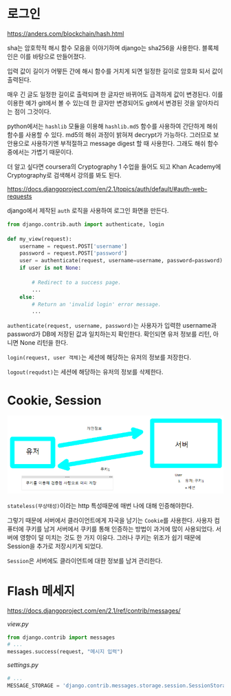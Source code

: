 # 로그인

https://anders.com/blockchain/hash.html

sha는 암호학적 해시 함수 모음을 이야기하며 django는 sha256을 사용한다. 블록체인은 이를 바탕으로 만들어졌다.

입력 값이 길이가 어떻든 간에 해시 함수를 거치게 되면 일정한 길이로 암호화 되서 값이 출력된다. 

매우 긴 글도 일정한 길이로 출력되며 한 글자만 바뀌어도 급격하게 값이 변경된다. 이를 이용한 예가 git에서 볼 수 있는데 한 글자만 변경되어도 git에서 변경된 것을 알아차리는 점이 그것이다.

python에서는 `hashlib` 모듈을 이용해 `hashlib.md5` 함수를 사용하여 간단하게 해쉬 함수를 사용할 수 있다. md5의 해쉬 과정이 밝혀져 decrypt가 가능하다. 그러므로 보안용으로 사용하기엔 부적절하고 message digest 할 때 사용한다. 그래도 해쉬 함수 중에서는 가볍기 때문이다.

더 알고 싶다면 coursera의 Cryptography 1 수업을 들어도 되고 Khan Academy에 Cryptography로 검색해서 강의를 봐도 된다.



https://docs.djangoproject.com/en/2.1/topics/auth/default/#auth-web-requests

django에서 제작된 `auth` 로직을 사용하여 로그인 화면을 만든다.

```python
from django.contrib.auth import authenticate, login

def my_view(request):
    username = request.POST['username']
    password = request.POST['password']
    user = authenticate(request, username=username, password=password)
    if user is not None:
        
        # Redirect to a success page.
        ...
    else:
        # Return an 'invalid login' error message.
        ...
```

`authenticate(request, username, password)`는 사용자가 입력한 username과 password가 DB에 저장된 값과 일치하는지 확인한다. 확인되면 유저 정보를 리턴, 아니면 None 리턴을 한다.

`login(request, user 객체)`는 세션에 해당하는 유저의 정보를 저장한다.

`logout(requdst)`는 세션에 해당하는 유저의 정보를 삭제한다.

# Cookie, Session

<img src="images/image 017.png">

`stateless(무상태성)`이라는 http 특성때문에 매번 나에 대해 인증해야한다. 

그렇기 때문에 서버에서 클라이언트에게 자국을 남기는 `Cookie`를 사용한다. 사용자 컴퓨터에 쿠키를 남겨 서버에서 쿠키를 통해 인증하는 방법이 과거에 많이 사용되었다. 서버에 영향이 덜 미치는 것도 한 가지 이유다. 그러나 쿠키는 위조가 쉽기 때문에 Session을 추가로 저장시키게 되었다. 

`Session`은 서버에도 클라이언트에 대한 정보를 남겨 관리한다. 



# Flash 메세지

https://docs.djangoproject.com/en/2.1/ref/contrib/messages/

*view.py*

```python
from django.contrib import messages
# ...
messages.success(request, "메시지 입력")
```

*settings.py*

```python 
# ...
MESSAGE_STORAGE = 'django.contrib.messages.storage.session.SessionStorage'
```

